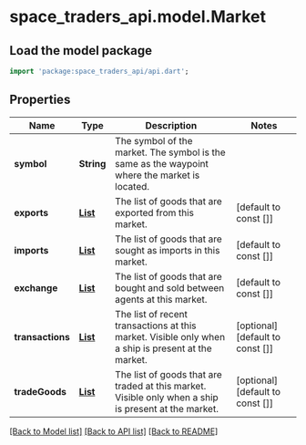 # space_traders_api.model.Market

## Load the model package
```dart
import 'package:space_traders_api/api.dart';
```

## Properties
Name | Type | Description | Notes
------------ | ------------- | ------------- | -------------
**symbol** | **String** | The symbol of the market. The symbol is the same as the waypoint where the market is located. | 
**exports** | [**List<TradeGood>**](TradeGood.md) | The list of goods that are exported from this market. | [default to const []]
**imports** | [**List<TradeGood>**](TradeGood.md) | The list of goods that are sought as imports in this market. | [default to const []]
**exchange** | [**List<TradeGood>**](TradeGood.md) | The list of goods that are bought and sold between agents at this market. | [default to const []]
**transactions** | [**List<MarketTransaction>**](MarketTransaction.md) | The list of recent transactions at this market. Visible only when a ship is present at the market. | [optional] [default to const []]
**tradeGoods** | [**List<MarketTradeGood>**](MarketTradeGood.md) | The list of goods that are traded at this market. Visible only when a ship is present at the market. | [optional] [default to const []]

[[Back to Model list]](../README.md#documentation-for-models) [[Back to API list]](../README.md#documentation-for-api-endpoints) [[Back to README]](../README.md)


